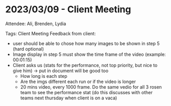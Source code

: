# 2023/03/09 - Client Meeting
Attendee: Ali, Brenden, Lydia

Tags: Client Meeting
Feedback from client:

- user should be able to chose how many images to be shown in step 5 (hard optional)
- Image display in step 5 must show the time frame of the video (example: 00:01:15)
- Client asks us (stats for the performance, not top priority, but nice to give him) → put in document will be good too
    - How long is each step
    - Are the imgs different each run or if the video is longer
    - 20 mins video, every 1000 frame. Do the same vedio for all 3 rosen team to see the performance stat (do this discusses with other teams next thursday when client is on a vaca)